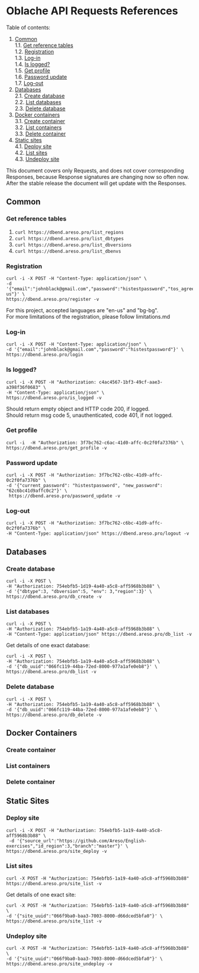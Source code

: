 # Oblache API Requests References

Table of contents:  
1. [Common](#common)  
1.1. [Get reference tables](#get-reference-tables)   
1.2. [Registration](###Registration)  
1.3. [Log-in](#log-in)  
1.4. [Is logged?](#is-logged)  
1.5. [Get profile](#get-profile)  
1.6. [Password update](#password-update)  
1.7. [Log-out](#log-out)  
2. [Databases](#databases)  
2.1. [Create database](#create-database)  
2.2. [List databases](#list-databases)  
2.3. [Delete database](#delete-database)  
3. [Docker containers](#docker-containers)  
3.1. [Create container](#create-container)  
3.2. [List containers](#list-containers)  
3.3. [Delete container](#delete-container)  
4. [Static sites](#static-sites)  
4.1. [Deploy site](#deploy-site)  
4.2. [List sites](#list-sites)  
4.3. [Undeploy site](#undeploy-site)  

This document covers only Requests, and does not cover corresponding Responses, because Response signatures are changing now so often now. After the stable release the document will get update with the Responses.  
## Common
### Get reference tables
1. `curl https://dbend.areso.pro/list_regions`
2. `curl https://dbend.areso.pro/list_dbtypes`
3. `curl https://dbend.areso.pro/list_dbversions`
4. `curl https://dbend.areso.pro/list_dbenvs`

### Registration
```
curl -i -X POST -H "Content-Type: application/json" \
-d '{"email":"johnblack@gmail.com","password":"histestpassword","tos_agree":true,"language":"en-us"}' \
https://dbend.areso.pro/register -v
```
For this project, accepted languages are "en-us" and "bg-bg".  
For more limitations of the registration, please follow limitations.md  

### Log-in
```
curl -i -X POST -H "Content-Type: application/json" \
-d '{"email":"johnblack@gmail.com","password":"histestpassword"}' \
https://dbend.areso.pro/login
```

### Is logged?
```
curl -i -X POST -H "Authorization: c4ac4567-1bf3-49cf-aae3-a398f36f0683" \
-H "Content-Type: application/json" \
https://dbend.areso.pro/is_logged -v
```
Should return empty object and HTTP code 200, if logged.  
Should return msg code 5, unauthenticated, code 401, if not logged.   

### Get profile

```
curl -i  -H "Authorization: 3f7bc762-c6ac-41d0-affc-0c2f0fa7376b" \
https://dbend.areso.pro/get_profile -v
```

### Password update
```
curl -i -X POST -H "Authorization: 3f7bc762-c6bc-41d9-affc-0c2f0fa7376b" \
-d '{"current_password": "histestpassword", "new_password": "62c6bc41d9affc0c2"}' \
 https://dbend.areso.pro/password_update -v
```

### Log-out
```
curl -i -X POST -H "Authorization: 3f7bc762-c6bc-41d9-affc-0c2f0fa7376b" \
-H "Content-Type: application/json" https://dbend.areso.pro/logout -v
```

## Databases

### Create database
```
curl -i -X POST \
-H "Authorization: 754ebfb5-1d19-4a40-a5c8-aff5968b3b88" \
-d '{"dbtype":3, "dbversion":5, "env": 3,"region":3}' \
https://dbend.areso.pro/db_create -v
```
### List databases
```
curl -i -X POST \
-H "Authorization: 754ebfb5-1a19-4a40-a5c8-aff5968b3b88" \
-H "Content-Type: application/json" https://dbend.areso.pro/db_list -v
```
Get details of one exact database:  
```
curl -i -X POST \
-H "Authorization: 754ebfb5-1a19-4a40-a5c8-aff5968b3b88" \
-d '{"db_uuid":"066fc119-44ba-72ed-8000-977a1afe0eb8"}' \
https://dbend.areso.pro/db_list -v
```
### Delete database
```
curl -i -X POST \
-H "Authorization: 754ebfb5-1a19-4a40-a5c8-aff5968b3b88" \
-d '{"db_uuid":"066fc119-44ba-72ed-8000-977a1afe0eb8"}' \
https://dbend.areso.pro/db_delete -v
```
## Docker Containers

### Create container

### List containers

### Delete container

## Static Sites

### Deploy site
```
curl -i -X POST -H "Authorization: 754ebfb5-1a19-4a40-a5c8-aff5968b3b88" \
 -d '{"source_url":"https://github.com/Areso/English-exercises","id_region":3,"branch":"master"}' \
https://dbend.areso.pro/site_deploy -v
```
### List sites
```
curl -X POST -H "Authorization: 754ebfb5-1a19-4a40-a5c8-aff5968b3b88" https://dbend.areso.pro/site_list -v
```
Get details of one exact site:  
```
curl -X POST -H "Authorization: 754ebfb5-1a19-4a40-a5c8-aff5968b3b88" \
-d '{"site_uuid":"066f9ba0-baa3-7003-8000-d66dced5bfa0"}' \
https://dbend.areso.pro/site_list -v
```
### Undeploy site
```
curl -X POST -H "Authorization: 754ebfb5-1a19-4a40-a5c8-aff5968b3b88" \
-d '{"site_uuid":"066f9ba0-baa3-7003-8000-d66dced5bfa0"}' \
https://dbend.areso.pro/site_undeploy -v
```